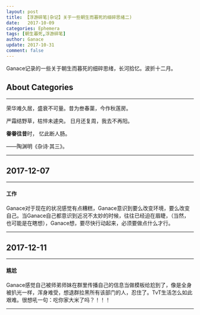 ```yaml
---
layout: post
title: 【浮游碎笔|杂记】关于一些朝生而暮死的细碎思绪二)
date:   2017-10-09
categories: Ephemera
tags: [朝生暮死,浮游碎笔]
author: Ganace
update: 2017-10-31
comment: false
---
```


Ganace记录的一些关于朝生而暮死的细碎思绪，长河拾忆。波折十二月。


## About Categories
---

荣华难久居，盛衰不可量。昔为叁春蕖，今作秋莲房。 

严霜结野草，枯悴未遽央。 日月还复周，我去不再阳。

**眷眷往昔**时， 忆此断人肠。

——陶渊明《杂诗·其三》。

---

## 2017-12-07
---

####  工作

Ganace对于现在的状况感觉有点糟糕，Ganace意识到要么改变环境，要么改变自己。当Ganace自己都意识到近况不太妙的时候，往往已经迫在眉睫，（当然，也可能是在瞎想），Ganace想，要尽快行动起来，必须要做点什么才行。

---

## 2017-12-11
---

####  尴尬

Ganace感觉自己被师弟师妹在群里传播自己的信息当做模板给尬到了，像是全身被扒光一样，浑身难受，想退群拉黑所有该部门的人，忍住了。TvT生活怎么如此艰难。很想吼一句：吃你家大米了吗？！！！

---
